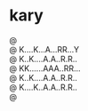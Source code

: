# kary

@ <br/>
@ K....K...A...RR...Y<br/>
@ K..K....A.A..R.R..<br/>
@ KK......AAA..RR...<br/>
@ K..K....A.A..R.R..<br/>
@ K....K..A.A..R.R..<br/>
@ <br/>

<!--
@ ............
@ K..K..A..RR.  @ @
@ K.K..A.A.R.R  @ @
@ KK...AAA.RR.  @ @
@ K.K..A.A.R.R   @
@ K..K.A.A.R.R   @
@ .................
-->
